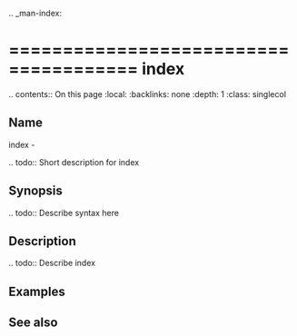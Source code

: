 .. _man-index:

======================================
index
======================================

.. contents:: On this page
    :local:
    :backlinks: none
    :depth: 1
    :class: singlecol

Name
----
index - 

.. todo::
    Short description for index

Synopsis
--------
.. todo::
   Describe syntax here

Description
-----------
.. todo::
    Describe index

Examples
--------

See also
--------

